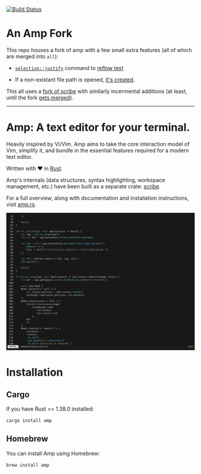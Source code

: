 [![Build Status](https://travis-ci.org/jmacdonald/amp.svg?branch=master)](https://travis-ci.org/jmacdonald/amp)

# An Amp Fork
This repo houses a fork of amp with a few small extra features (all of which are
merged into `all`):

+ [`selection::justify`](https://github.com/lincolnauster/amp/tree/master)
  command to [reflow text](https://github.com/jmacdonald/amp/issues/219)

+ If a non-existant file path is opened, [it's
  created](https://github.com/lincolnauster/amp/tree/fcreate).

This all uses a [fork of scribe](/lincolnauster/scribe) with similarly
incermental additions (at least, until the fork [gets
merged](https://github.com/jmacdonald/scribe/pull/19)).

---

# Amp: A text editor for your terminal.

Heavily inspired by Vi/Vim. Amp aims to take the core interaction model of Vim,
simplify it, and bundle in the essential features required for a modern text
editor.

Written with :heart: in [Rust](http://rust-lang.org).

Amp's internals (data structures, syntax highlighting, workspace management, etc.)
have been built as a separate crate: [scribe](https://github.com/jmacdonald/scribe).

For a full overview, along with documentation and installation instructions, visit [amp.rs](https://amp.rs).

![Amp screenshot](screenshot.png?raw=true "Amp")

# Installation

## Cargo

If you have Rust >= 1.38.0 installed:

```
cargo install amp
```

## Homebrew

You can install Amp using Homebrew:

```
brew install amp
```
